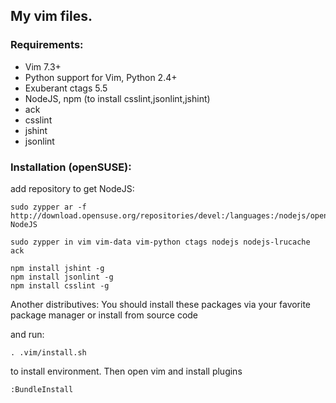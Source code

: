 ## My vim files.

### Requirements:
* Vim 7.3+
* Python support for Vim, Python 2.4+
* Exuberant ctags 5.5
* NodeJS, npm (to install csslint,jsonlint,jshint)
* ack
* csslint
* jshint
* jsonlint

### Installation (openSUSE):
add repository to get NodeJS:

    sudo zypper ar -f http://download.opensuse.org/repositories/devel:/languages:/nodejs/openSUSE_Tumbleweed NodeJS

    sudo zypper in vim vim-data vim-python ctags nodejs nodejs-lrucache ack

    npm install jshint -g
    npm install jsonlint -g
    npm install csslint -g

Another distributives:
You should install these packages via your favorite package manager or install from source code

and run:

    . .vim/install.sh

to install environment.
Then open vim and install plugins


    :BundleInstall

